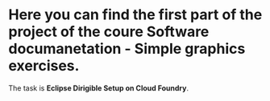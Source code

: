 # Here you can find the first part of the project of the coure Software documanetation - Simple graphics exercises.

The task is **Eclipse Dirigible Setup on Cloud Foundry**.
